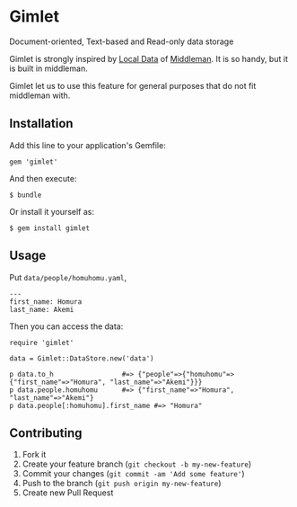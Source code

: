 # Gimlet

Document-oriented, Text-based and Read-only data storage

Gimlet is strongly inspired by [Local Data](http://middlemanapp.com/advanced/local-data/) of [Middleman](http://middlemanapp.com/). It is so handy, but it is built in middleman.

Gimlet let us to use this feature for general purposes that do not fit middleman with.

## Installation

Add this line to your application's Gemfile:

    gem 'gimlet'

And then execute:

    $ bundle

Or install it yourself as:

    $ gem install gimlet

## Usage

Put `data/people/homuhomu.yaml`,

    ---
    first_name: Homura
    last_name: Akemi

Then you can access the data:

    require 'gimlet'

    data = Gimlet::DataStore.new('data')

    p data.to_h                 #=> {"people"=>{"homuhomu"=>{"first_name"=>"Homura", "last_name"=>"Akemi"}}}
    p data.people.homuhomu      #=> {"first_name"=>"Homura", "last_name"=>"Akemi"}
    p data.people[:homuhomu].first_name #=> "Homura"


## Contributing

1. Fork it
2. Create your feature branch (`git checkout -b my-new-feature`)
3. Commit your changes (`git commit -am 'Add some feature'`)
4. Push to the branch (`git push origin my-new-feature`)
5. Create new Pull Request
